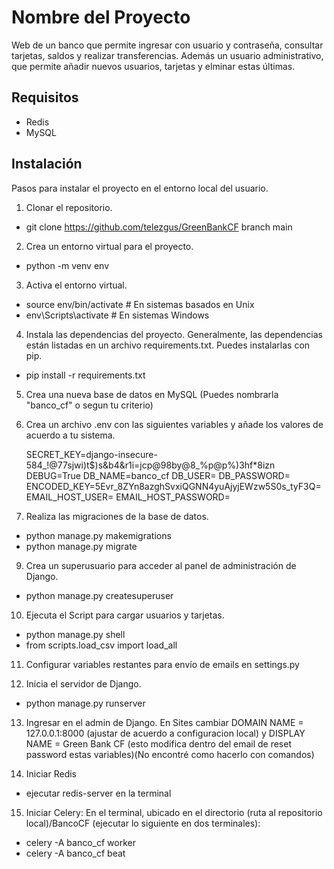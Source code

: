 # Nombre del Proyecto

Web de un banco que permite ingresar con usuario y contraseña, consultar tarjetas, saldos y realizar transferencias.
Además un usuario administrativo, que permite añadir nuevos usuarios, tarjetas y elminar estas últimas.

## Requisitos

- Redis
- MySQL

## Instalación

Pasos para instalar el proyecto en el entorno local del usuario.

1. Clonar el repositorio.
   
- git clone https://github.com/telezgus/GreenBankCF branch main

2. Crea un entorno virtual para el proyecto.

- python -m venv env

3. Activa el entorno virtual.

- source env/bin/activate  # En sistemas basados en Unix
- env\Scripts\activate  # En sistemas Windows

4. Instala las dependencias del proyecto. Generalmente, las dependencias están listadas en un archivo requirements.txt. Puedes instalarlas con pip.

- pip install -r requirements.txt


5. Crea una nueva base de datos en MySQL (Puedes nombrarla "banco_cf" o segun tu criterio)


6. Crea un archivo .env con las siguientes variables y añade los valores de acuerdo a tu sistema.

	SECRET_KEY=django-insecure-584_!@77sjwi)t$)s&b4&r1i=jcp@98by@8_%p@p%)3hf*8izn
	DEBUG=True
	DB_NAME=banco_cf
	DB_USER=<user>
	DB_PASSWORD=<password>
	ENCODED_KEY=5Evr_8ZYn8azghSvxiQGNN4yuAjyjEWzw5S0s_tyF3Q=
	EMAIL_HOST_USER=<email>
	EMAIL_HOST_PASSWORD=<password>


8. Realiza las migraciones de la base de datos.

- python manage.py makemigrations
- python manage.py migrate


9. Crea un superusuario para acceder al panel de administración de Django.

- python manage.py createsuperuser


10. Ejecuta el Script para cargar usuarios y tarjetas.
- python manage.py shell
- from scripts.load_csv import load_all


11. Configurar variables restantes para envío de emails en settings.py


12. Inicia el servidor de Django.

- python manage.py runserver


13. Ingresar en el admin de Django. En Sites cambiar DOMAIN NAME = 127.0.0.1:8000 (ajustar de acuerdo a configuracion local) y DISPLAY NAME = Green Bank CF
	(esto modifica dentro del email de reset password estas variables)(No encontré como hacerlo con comandos)

14. Iniciar Redis
- ejecutar redis-server en la terminal

15. Iniciar Celery: En el terminal, ubicado en el directorio (ruta al repositorio local)/BancoCF (ejecutar lo siguiente en dos terminales):
-  celery -A banco_cf worker
-  celery -A banco_cf beat
